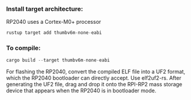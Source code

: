 ### Install target architecture:
RP2040 uses a Cortex-M0+ processor
```rust
rustup target add thumbv6m-none-eabi
```

### To compile:
```rust
cargo build --target thumbv6m-none-eabi
```
For flashing the RP2040, convert the compiled ELF file into a UF2 format, which the RP2040 bootloader can directly accept. Use elf2uf2-rs. After generating the UF2 file, drag and drop it onto the RPI-RP2 mass storage device that appears when the RP2040 is in bootloader mode.
